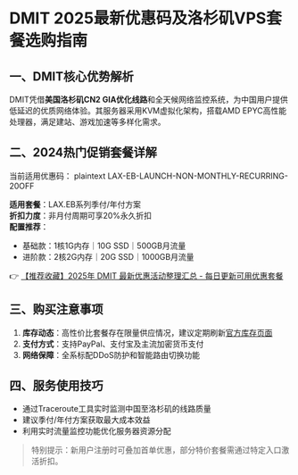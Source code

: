 # DMIT 2025最新优惠码及洛杉矶VPS套餐选购指南

## 一、DMIT核心优势解析
DMIT凭借**美国洛杉矶CN2 GIA优化线路**和全天候网络监控系统，为中国用户提供低延迟的优质网络体验。其服务器采用KVM虚拟化架构，搭载AMD EPYC高性能处理器，满足建站、游戏加速等多样化需求。

## 二、2024热门促销套餐详解
当前适用优惠码：
plaintext
LAX-EB-LAUNCH-NON-MONTHLY-RECURRING-20OFF

**适用套餐**：LAX.EB系列季付/年付方案  
**折扣力度**：非月付周期可享20%永久折扣  
**配置推荐**：
- 基础款：1核1G内存｜10G SSD｜500GB月流量
- 进阶款：2核2G内存｜20G SSD｜1000GB月流量

👉 [【推荐收藏】2025年 DMIT 最新优惠活动整理汇总 - 每日更新可用优惠套餐](https://bit.ly/dmit_coupon)

## 三、购买注意事项
1. **库存动态**：高性价比套餐存在限量供应情况，建议定期刷新[官方库存页面](https://bit.ly/dmit_coupon)
2. **支付方式**：支持PayPal、支付宝及主流加密货币支付
3. **网络保障**：全系标配DDoS防护和智能路由切换功能

## 四、服务使用技巧
- 通过Traceroute工具实时监测中国至洛杉矶的线路质量
- 建议季付/年付方案获取最大成本效益
- 利用实时流量监控功能优化服务器资源分配

> 特别提示：新用户注册时可叠加首单优惠，部分特价套餐需通过特定入口激活折扣。
